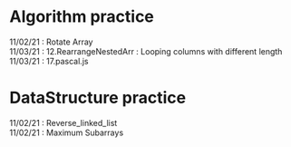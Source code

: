 # Algorithm practice 
11/02/21 : Rotate Array<br>
11/03/21 : 12.RearrangeNestedArr : Looping columns with different length 
11/03/21 : 17.pascal.js
# DataStructure practice
11/02/21 : Reverse_linked_list<br>
11/02/21 : Maximum Subarrays<br>
